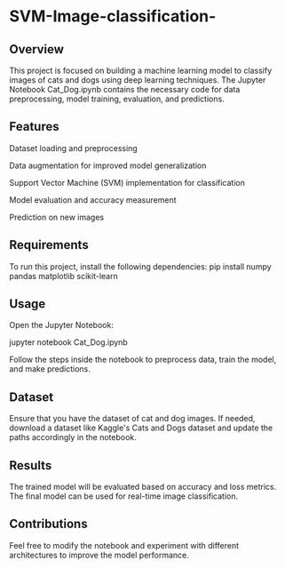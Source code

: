 # SVM-Image-classification-
## Overview

This project is focused on building a machine learning model to classify images of cats and dogs using deep learning techniques. The Jupyter Notebook Cat_Dog.ipynb contains the necessary code for data preprocessing, model training, evaluation, and predictions.

## Features
Dataset loading and preprocessing

Data augmentation for improved model generalization

Support Vector Machine (SVM) implementation for classification

Model evaluation and accuracy measurement

Prediction on new images

## Requirements

To run this project, install the following dependencies:
pip install numpy pandas matplotlib scikit-learn

## Usage

Open the Jupyter Notebook:

jupyter notebook Cat_Dog.ipynb

Follow the steps inside the notebook to preprocess data, train the model, and make predictions.

## Dataset

Ensure that you have the dataset of cat and dog images. If needed, download a dataset like Kaggle's Cats and Dogs dataset and update the paths accordingly in the notebook.

## Results

The trained model will be evaluated based on accuracy and loss metrics. The final model can be used for real-time image classification.

## Contributions

Feel free to modify the notebook and experiment with different architectures to improve the model performance.
